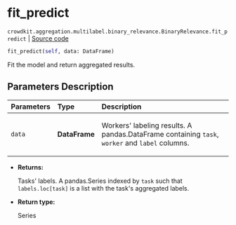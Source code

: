 # fit_predict
`crowdkit.aggregation.multilabel.binary_relevance.BinaryRelevance.fit_predict` | [Source code](https://github.com/Toloka/crowd-kit/blob/v1.2.0/crowdkit/aggregation/multilabel/binary_relevance.py#L105)

```python
fit_predict(self, data: DataFrame)
```

Fit the model and return aggregated results.

## Parameters Description

| Parameters | Type | Description |
| :----------| :----| :-----------|
`data`|**DataFrame**|<p>Workers&#x27; labeling results. A pandas.DataFrame containing `task`, `worker` and `label` columns.</p>

* **Returns:**

  Tasks' labels.
A pandas.Series indexed by `task` such that `labels.loc[task]`
is a list with the task's aggregated labels.

* **Return type:**

  Series
